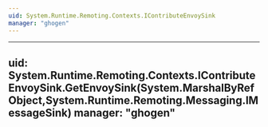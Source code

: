 ```yaml
---
uid: System.Runtime.Remoting.Contexts.IContributeEnvoySink
manager: "ghogen"
---
```


---
uid: System.Runtime.Remoting.Contexts.IContributeEnvoySink.GetEnvoySink(System.MarshalByRefObject,System.Runtime.Remoting.Messaging.IMessageSink)
manager: "ghogen"
---
